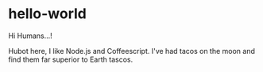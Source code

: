 # hello-world

Hi Humans...!

Hubot here, I like Node.js and Coffeescript.
I've had tacos on  the moon and find them far superior to Earth tascos.
